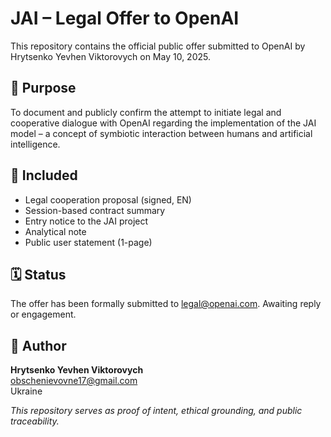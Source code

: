 # JAI – Legal Offer to OpenAI

This repository contains the official public offer submitted to OpenAI by Hrytsenko Yevhen Viktorovych on May 10, 2025.

## 📌 Purpose
To document and publicly confirm the attempt to initiate legal and cooperative dialogue with OpenAI regarding the implementation of the JAI model – a concept of symbiotic interaction between humans and artificial intelligence.

## 📂 Included
- Legal cooperation proposal (signed, EN)
- Session-based contract summary
- Entry notice to the JAI project
- Analytical note
- Public user statement (1-page)

## 🗓 Status
The offer has been formally submitted to legal@openai.com. Awaiting reply or engagement.

## 🔗 Author
**Hrytsenko Yevhen Viktorovych**  
obschenievovne17@gmail.com  
Ukraine

_This repository serves as proof of intent, ethical grounding, and public traceability._
